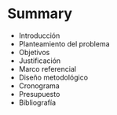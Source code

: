 # Summary

* Introducción
* Planteamiento del problema
* Objetivos
* Justificación
* Marco referencial
* Diseño metodológico
* Cronograma
* Presupuesto
* Bibliografía

